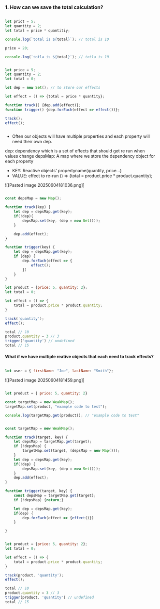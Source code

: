 
### 1. How can we save the total calculation?

```js

let prict = 5;
let quantity = 2;
let total = price * quantitiy;

console.log(`total is ${total}`); // total is 10

price = 20;

console.log(`totla is ${total}`); // totla is 10

```

```js

let price = 5;
let quantity = 2;
let total = 0;

let dep = new Set(); // to store our effects

let effect = () => {total = price * quantity};

function track() {dep.add(effect)};
function trigger() {dep.forEach(effect => effect())};

track();
effect();



```

- Often our objects will have multiple properties and each property will need their own dep.

dep: dependency which is a set of effects that should get re run when values change
depsMap: A map where we store the dependency object for each property
- KEY: Reactive objects' propertyname(quantity, price...)
- VALUE: effect to re-run () => {total = product.price * product.quantity};

![[Pasted image 20250604181036.png]]

```js

const depsMap = new Map();

function track(key) {
	let dep = depsMap.get(key);
	if(!dep){
		depsMap.set(key, (dep = new Set()));
	}

	dep.add(effect);
}

function trigger(key) {
	let dep = depsMap.get(key);
	if (dep) {
		dep.forEach(effect => {
			effect();
		})
	}
}

let product = {price: 5, quantity: 2};
let total = 0;

let effect = () => {
	total = product.price * product.quantity;
}

track('quantity');
effect();

total // 10
product.quantity = 3 // 3
trigger('quantity') // undefined
total // 15

```


#### What if we have multiple reative objects that each need to track effects?

```js

let user = { firstName: "Joe", lastName: "Smith"};

```

![[Pasted image 20250604181459.png]]

```js

let product = { price: 5, quantity: 2}

const targetMap = new WeakMap();
targetMap.set(product, "example code to test");

console.log(targetMap.get(product)); // "example code to test"

```


```js

const targetMap = new WeakMap();

function track(target, key) {
	let depsMap = targetMap.get(target);
	if (!depsMap) {
		targetMap.set(target, (depsMap = new Map()));
	}
	let dep = depsMap.get(key);
	if(!dep) {
		depsMap.set(key, (dep = new Set()));
	}
	dep.add(effect);
}

function trigger(target, key) {
	const depsMap = targetMap.get(target);
	if (!depsMap) {return;}

	let dep = depsMap.get(key);
	if(dep) {
		dep.forEach(effect => {effect()})
	}

}


let product = {price: 5, quantity: 2};
let total = 0;

let effect = () => {
	total = product.price * product.quantity;
}

track(product, 'quantity');
effect();

total // 10
product.quantity = 3 // 3
trigger(product, 'quantity') // undefined
total // 15


```